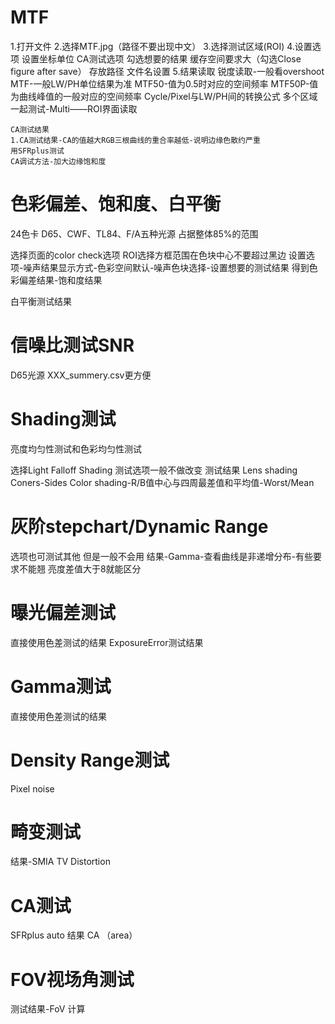 # MTF
1.打开文件
2.选择MTF.jpg（路径不要出现中文）
3.选择测试区域(ROI)
4.设置选项
    设置坐标单位
    CA测试选项
    勾选想要的结果
    缓存空间要求大（勾选Close figure after save）
    存放路径
    文件名设置
5.结果读取
    锐度读取-一般看overshoot
    MTF-一般LW/PH单位结果为准
    MTF50-值为0.5时对应的空间频率
    MTF50P-值为曲线峰值的一般对应的空间频率
    Cycle/Pixel与LW/PH间的转换公式
    多个区域一起测试-Multi——ROI界面读取
    
    CA测试结果
    1.CA测试结果-CA的值越大RGB三根曲线的重合率越低-说明边缘色散约严重
    用SFRplus测试
    CA调试方法-加大边缘饱和度

# 色彩偏差、饱和度、白平衡
24色卡
D65、CWF、TL84、F/A五种光源
占据整体85%的范围

选择页面的color check选项
ROI选择方框范围在色块中心不要超过黑边
设置选项-噪声结果显示方式-色彩空间默认-噪声色块选择-设置想要的测试结果
得到色彩偏差结果-饱和度结果

白平衡测试结果

# 信噪比测试SNR
D65光源
XXX_summery.csv更方便

# Shading测试
亮度均匀性测试和色彩均匀性测试

选择Light Falloff Shading
测试选项一般不做改变
测试结果 
Lens shading Coners-Sides
Color shading-R/B值中心与四周最差值和平均值-Worst/Mean

# 灰阶stepchart/Dynamic Range 
选项也可测试其他 但是一般不会用
结果-Gamma-查看曲线是非递增分布-有些要求不能翘
亮度差值大于8就能区分

# 曝光偏差测试
直接使用色差测试的结果
ExposureError测试结果

# Gamma测试
直接使用色差测试的结果

# Density Range测试
Pixel noise

# 畸变测试
结果-SMIA TV Distortion

# CA测试
SFRplus auto
结果 CA （area）

# FOV视场角测试
测试结果-FoV 计算
